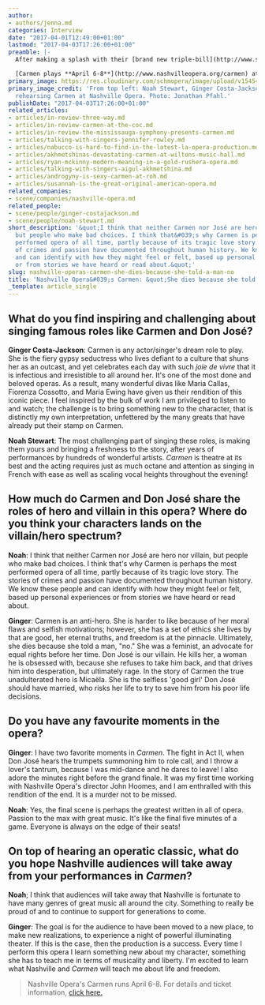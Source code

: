 ```yaml
---
author:
- authors/jenna.md
categories: Interview
date: "2017-04-01T12:49:00+01:00"
lastmod: "2017-04-03T17:26:00+01:00"
preamble: |-
  After making a splash with their [brand new triple-bill](http://www.schmopera.com/safe-words-masquerades-nashville-opera-presents-three-way/) in January, [Nashville Opera](/scene/companies/nashville-opera/) presents the well-loved - and equally sultry - [Carmen](http://www.nashvilleopera.org/carmen). Mezzo-soprano [Ginger Costa-Jackson](/scene/people/ginger-costa-jackson/) stars in the title role, meeting her match opposite [Noah Stewart](/scene/people/noah-stewart/) as Don José.

  [Carmen plays **April 6-8**](http://www.nashvilleopera.org/carmen) at Nashville's Andrew Jackson Hall. We spoke with Costa-Jackson and Stewart about playing infamous roles, feminists ahead of their time, and scenes that leave you on the edge of your seat.
primary_image: https://res.cloudinary.com/schmopera/image/upload/v1545409169/media/webhook-uploads/1491047285139/2017-04-02---Nashville-Carmen.jpg.jpg
primary_image_credit: 'From top left: Noah Stewart, Ginger Costa-Jackson, Costa-Jackson
  rehearsing Carmen at Nashville Opera. Photo: Jonathan Pfahl.'
publishDate: "2017-04-03T17:26:00+01:00"
related_articles:
- articles/in-review-three-way.md
- articles/in-review-carmen-at-the-coc.md
- articles/in-review-the-mississauga-symphony-presents-carmen.md
- articles/talking-with-singers-jennifer-rowley.md
- articles/nabucco-is-hard-to-find-in-the-latest-la-opera-production.md
- articles/akhmetshinas-devastating-carmen-at-wiltons-music-hall.md
- articles/ryan-mckinny-modern-meaning-in-a-gold-rushera-opera.md
- articles/talking-with-singers-aigul-akhmetshina.md
- articles/androgyny-is-sexy-carmen-at-roh.md
- articles/susannah-is-the-great-original-american-opera.md
related_companies:
- scene/companies/nashville-opera.md
related_people:
- scene/people/ginger-costajackson.md
- scene/people/noah-stewart.md
short_description: '&quot;I think that neither Carmen nor José are hero nor villain,
  but people who make bad choices. I think that&#039;s why Carmen is perhaps the most
  performed opera of all time, partly because of its tragic love story. The stories
  of crimes and passion have documented throughout human history. We know these people
  and can identify with how they might feel or felt, based up personal experiences
  or from stories we have heard or read about.&quot;'
slug: nashville-operas-carmen-she-dies-because-she-told-a-man-no
title: 'Nashville Opera&#039;s Carmen: &quot;She dies because she told a man, &#039;no&#039;.&quot;'
_template: article_single
---
```


## What do you find inspiring and challenging about singing famous roles like Carmen and Don José? 

**Ginger Costa-Jackson**: Carmen is any actor/singer's dream role to play. She is the fiery gypsy seductress who lives defiant to a culture that shuns her as an outcast, and yet celebrates each day with such *joie de vivre* that it is infectious and irresistible to all around her. It's one of the most done and beloved operas. As a result, many wonderful divas like Maria Callas, Fiorenza Cossotto, and Maria Ewing have given us their rendition of this iconic piece. I feel inspired by the bulk of work I am privileged to listen to and watch; the challenge is to bring something new to the character, that is distinctly my own interpretation, unfettered by the many greats that have already put their stamp on Carmen.

**Noah Stewart**: The most challenging part of singing these roles, is making them yours and bringing a freshness to the story, after years of performances by hundreds of wonderful artists. *Carmen* is theatre at its best and the acting requires just as much octane and attention as singing in French with ease as well as scaling vocal heights throughout the evening!
 
## How much do Carmen and Don José share the roles of hero and villain in this opera? Where do you think your characters lands on the villain/hero spectrum? 

**Noah**: I think that neither Carmen nor José are hero nor villain, but people who make bad choices. I think that's why Carmen is perhaps the most performed opera of all time, partly because of its tragic love story. The stories of crimes and passion have documented throughout human history. We know these people and can identify with how they might feel or felt, based up personal experiences or from stories we have heard or read about.

**Ginger**: Carmen is an anti-hero. She is harder to like because of her moral flaws and selfish motivations; however, she has a set of ethics she lives by that are good, her eternal truths, and freedom is at the pinnacle. Ultimately, she dies because she told a man, "no." She was a feminist, an advocate for equal rights before her time. Don José is our villain. He kills her, a woman he is obsessed with, because she refuses to take him back, and that drives him into desperation, but ultimately rage. In the story of Carmen the true unadulterated hero is Micaëla. She is the selfless 'good girl' Don José should have married, who risks her life to try to save him from his poor life decisions.
 
## Do you have any favourite moments in the opera? 

**Ginger**: I have two favorite moments in *Carmen*. The fight in Act II, when Don José hears the trumpets summoning him to role call, and I throw a lover's tantrum, because I was mid-dance and he dares to leave! I also adore the minutes right before the grand finale.  It was my first time working with Nashville Opera's director John Hoomes, and I am enthralled with this rendition of the end. It is a murder not to be missed.

**Noah**: Yes, the final scene is perhaps the greatest written in all of opera. Passion to the max with great music. It's like the final five minutes of a game. Everyone is always on the edge of their seats!
 
## On top of hearing an operatic classic, what do you hope Nashville audiences will take away from your performances in *Carmen*? 

**Noah**; I think that audiences will take away that Nashville is fortunate to have many genres of great music all around the city. Something to really be proud of and to continue to support for generations to come.
 
**Ginger**: The goal is for the audience to have been moved to a new place, to make new realizations, to experience a night of powerful illuminating theater.  If this is the case, then the production is a success.  Every time I perform this opera I learn something new about my character, something she has to teach me in terms of musicality and liberty.  I'm excited to learn what Nashville and *Carmen* will teach me about life and freedom.

>Nashville Opera's Carmen runs April 6-8. For details and ticket information, [click here.](http://www.nashvilleopera.org/carmen)
